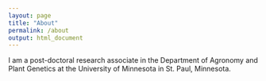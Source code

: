 ```yaml
---
layout: page
title: "About"
permalink: /about
output: html_document
---
```


I am a post-doctoral research associate in the Department of Agronomy and Plant Genetics at the University of Minnesota in St. Paul, Minnesota.
